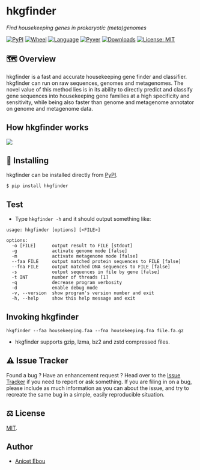 # hkgfinder

*Find housekeeping genes in prokaryotic (meta)genomes*

[![PyPI](https://img.shields.io/pypi/v/hkgfinder.svg)](https://pypi.org/project/hkgfinder)
[![Wheel](https://img.shields.io/pypi/wheel/hkgfinder.svg)](https://pypi.org/project/hkgfinder)
[![Language](https://img.shields.io/pypi/implementation/hkgfinder)](https://pypi.org/project/hkgfinder)
[![Pyver](https://img.shields.io/pypi/pyversions/hkgfinder.svg)](https://pypi.org/project/hkgfinder)
[![Downloads](https://img.shields.io/pypi/dm/hkgfinder)](https://pypi.org/project/hkgfinder)
[![License: MIT](https://img.shields.io/badge/License-MIT-blue.svg)](https://www.gnu.org/licenses/MIT)




## 🗺️ Overview
hkgfinder is a fast and accurate housekeeping gene finder and classifier. hkgfinder can run on raw sequences, genomes and metagenomes. The novel value of this method lies is in its ability to directly predict and classify gene sequences into housekeeping gene families at a high specificity and sensitivity, while being also faster than genome and metagenome annotator on genome and metagenome data.


## How hkgfinder works
![](img/hkgfinder.png)

## 🔧 Installing

hkgfinder can be installed directly from [PyPI](https://pypi.org/project/hkgfinder).

```console
$ pip install hkgfinder
```

## Test

* Type `hkgfinder -h` and it should output something like:

```
usage: hkgfinder [options] [<FILE>]

options:
  -o [FILE]      output result to FILE [stdout]
  -g             activate genome mode [false]
  -m             activate metagenome mode [false]
  --faa FILE     output matched protein sequences to FILE [false]
  --fna FILE     output matched DNA sequences to FILE [false]
  -s             output sequences in file by gene [false]
  -t INT         number of threads [1]
  -q             decrease program verbosity
  -d             enable debug mode
  -v, --version  show program's version number and exit
  -h, --help     show this help message and exit
```


## Invoking hkgfinder

```
hkgfinder --faa housekeeping.faa --fna housekeeping.fna file.fa.gz
```

* hkgfinder supports gzip, lzma, bz2 and zstd compressed files.
  
## ⚠️ Issue Tracker

Found a bug ? Have an enhancement request ? Head over to the [Issue Tracker](https://github.com/Ebedthan/hkgfinder/issues) if you need to report
or ask something. If you are filing in on a bug, please include as much
information as you can about the issue, and try to recreate the same bug
in a simple, easily reproducible situation.


## ⚖️ License

[MIT](https://github.com/Ebedthan/hkgfinder/blob/main/LICENSE).


## Author

* [Anicet Ebou](https://orcid.org/0000-0003-4005-177X)

